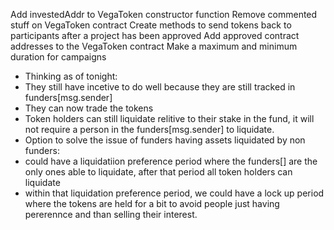 Add investedAddr to VegaToken constructor function
Remove commented stuff on VegaToken contract
Create methods to send tokens back to participants after a project has been approved
Add approved contract addresses to the VegaToken contract
Make a maximum and minimum duration for campaigns
- Thinking as of tonight:
- They still have incetive to do well because they are still tracked in funders[msg.sender]
- They can now trade the tokens
- Token holders can still liquidate relitive to their stake in the fund, it will not require a person in the funders[msg.sender] to liquidate.
- Option to solve the issue of funders having assets liquidated by non funders:
- could have a liquidatiion preference period where the funders[] are the only ones able to liquidate, after that period all token holders can liquidate
- within that liquidation preference period, we could have a lock up period where the tokens are held for a bit to avoid people just having pererennce and than selling their interest.